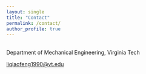 ```yaml
---
layout: single
title: "Contact"
permalink: /contact/
author_profile: true
---
```



<br>Department of Mechanical Engineering, Virginia Tech

liqiaofeng1990@vt.edu